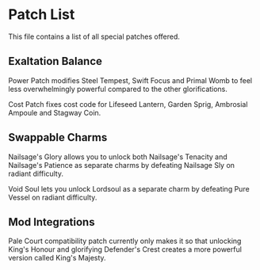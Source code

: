 # Patch List
This file contains a list of all special patches offered.

## Exaltation Balance
Power Patch modifies Steel Tempest, Swift Focus and Primal Womb to feel less overwhelmingly powerful compared to the other glorifications.

Cost Patch fixes cost code for Lifeseed Lantern, Garden Sprig, Ambrosial Ampoule and Stagway Coin.

## Swappable Charms
Nailsage's Glory allows you to unlock both Nailsage's Tenacity and Nailsage's Patience as separate charms by defeating Nailsage Sly on radiant difficulty.

Void Soul lets you unlock Lordsoul as a separate charm by defeating Pure Vessel on radiant difficulty.

## Mod Integrations
Pale Court compatibility patch currently only makes it so that unlocking King's Honour and glorifying Defender's Crest creates a 
more powerful version called King's Majesty.

